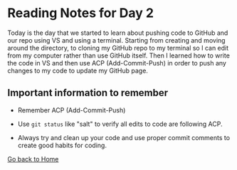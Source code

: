 # Reading Notes for Day 2

Today is the day that we started to learn about pushing code to GitHub and our repo using VS and using a terminal. Starting from creating and moving around the directory, to cloning my GitHub repo to my terminal so I can edit from my computer rather than use GitHub itself. Then I learned how to write the code in VS and then use ACP (Add-Commit-Push) in order to push any changes to my code to update my GitHub page.

## Important information to remember

* Remember ACP (Add-Commit-Push)

* Use `git status` like "salt" to verify all edits to code are following ACP.

* Always try and clean up your code and use proper commit comments to create good habits for coding.

[Go back to Home](../README.md)
